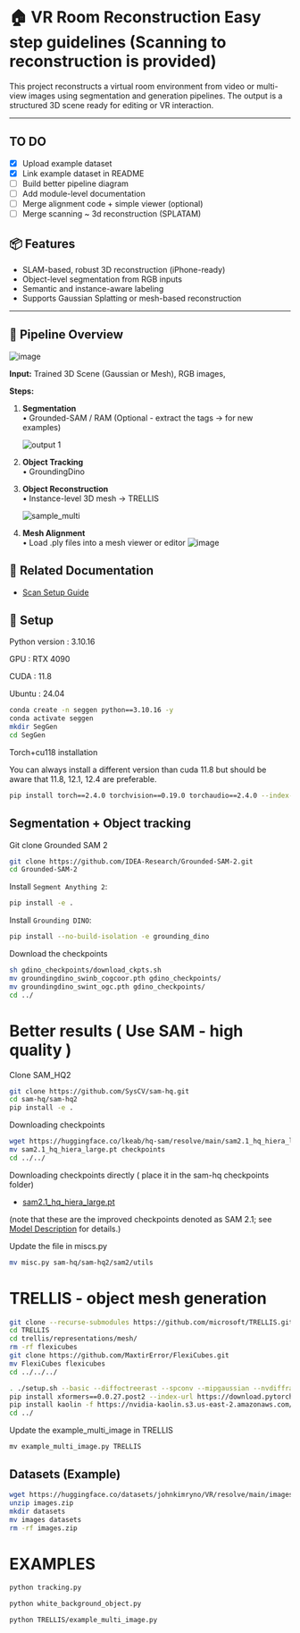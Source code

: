 # 🏠 VR Room Reconstruction Easy step guidelines (Scanning to reconstruction is provided)


This project reconstructs a virtual room environment from video or multi-view images using segmentation and generation pipelines. The output is a structured 3D scene ready for editing or VR interaction.

---
## TO DO

- [x] Upload example dataset
- [x] Link example dataset in README
- [ ] Build better pipeline diagram
- [ ] Add module-level documentation
- [ ] Merge alignment code + simple viewer (optional)
- [ ] Merge scanning ~ 3d reconstruction (SPLATAM)

## 📦 Features
- SLAM-based, robust 3D reconstruction (iPhone-ready)
- Object-level segmentation from RGB inputs
- Semantic and instance-aware labeling
- Supports Gaussian Splatting or mesh-based reconstruction

---




## 🚀 Pipeline Overview
![image](https://github.com/user-attachments/assets/64efd992-58d3-4b67-9123-c7b902b03a9e)


**Input:** Trained 3D Scene (Gaussian or Mesh), RGB images,

**Steps:** 
1. **Segmentation**  
   • Grounded-SAM / RAM (Optional - extract the tags -> for new examples)

   ![output 1](https://github.com/user-attachments/assets/977aa565-3102-4d6e-82dc-0b9c12bb4f28)

3. **Object Tracking**  
   • GroundingDino
   
5. **Object Reconstruction**  
   • Instance-level 3D mesh -> TRELLIS
   
   ![sample_multi](https://github.com/user-attachments/assets/d3fac01f-5f42-4bb5-9253-a23f18b45705)
   

7. **Mesh Alignment**  
   • Load .ply files into a mesh viewer or editor
   ![image](https://github.com/user-attachments/assets/a28861cd-b7e4-442e-96a6-f5ad0af0cd15)



## 📄 Related Documentation

- [Scan Setup Guide](./scan.md)




## 🔧 Setup

Python version : 3.10.16

GPU : RTX 4090

CUDA : 11.8

Ubuntu : 24.04

```bash
conda create -n seggen python==3.10.16 -y
conda activate seggen
mkdir SegGen
cd SegGen
```

Torch+cu118 installation

You can always install a different version than cuda 11.8 but should be aware that 11.8, 12.1, 12.4 are preferable.

```bash
pip install torch==2.4.0 torchvision==0.19.0 torchaudio==2.4.0 --index-url https://download.pytorch.org/whl/cu118
```




## Segmentation + Object tracking 

Git clone Grounded SAM 2

```bash
git clone https://github.com/IDEA-Research/Grounded-SAM-2.git
cd Grounded-SAM-2
```

Install `Segment Anything 2`:

```bash
pip install -e .
```

Install `Grounding DINO`:

```bash
pip install --no-build-isolation -e grounding_dino
```
Download the checkpoints
```bash
sh gdino_checkpoints/download_ckpts.sh
mv groundingdino_swinb_cogcoor.pth gdino_checkpoints/
mv groundingdino_swint_ogc.pth gdino_checkpoints/
cd ../
```



# Better results ( Use SAM - high quality )

Clone SAM_HQ2

```bash
git clone https://github.com/SysCV/sam-hq.git
cd sam-hq/sam-hq2
pip install -e .
```



Downloading checkpoints
```bash
wget https://huggingface.co/lkeab/hq-sam/resolve/main/sam2.1_hq_hiera_large.pt
mv sam2.1_hq_hiera_large.pt checkpoints
cd ../../
```

Downloading checkpoints directly ( place it in the sam-hq checkpoints folder)

<!-- - [sam2.1_hiera_large.pt](https://dl.fbaipublicfiles.com/segment_anything_2/092824/sam2.1_hiera_large.pt) -->
- [sam2.1_hq_hiera_large.pt](https://huggingface.co/lkeab/hq-sam/resolve/main/sam2.1_hq_hiera_large.pt?download=true)

(note that these are the improved checkpoints denoted as SAM 2.1; see [Model Description](#model-description) for details.)


Update the file in miscs.py
```bash
mv misc.py sam-hq/sam-hq2/sam2/utils
```




# TRELLIS - object mesh generation
```bash
git clone --recurse-submodules https://github.com/microsoft/TRELLIS.git
cd TRELLIS
cd trellis/representations/mesh/
rm -rf flexicubes
git clone https://github.com/MaxtirError/FlexiCubes.git
mv FlexiCubes flexicubes
cd ../../../
```

```sh
. ./setup.sh --basic --diffoctreerast --spconv --mipgaussian --nvdiffrast
pip install xformers==0.0.27.post2 --index-url https://download.pytorch.org/whl/cu118
pip install kaolin -f https://nvidia-kaolin.s3.us-east-2.amazonaws.com/torch-2.4.0_cu118.html  #These are just lines since the shell script has issues
cd ../
```


Update the example_multi_image in TRELLIS
```
mv example_multi_image.py TRELLIS
```


## Datasets (Example)
```bash
wget https://huggingface.co/datasets/johnkimryno/VR/resolve/main/images.zip
unzip images.zip
mkdir datasets
mv images datasets
rm -rf images.zip
```



# EXAMPLES

```bash
python tracking.py
```

```bash
python white_background_object.py
```

```bash
python TRELLIS/example_multi_image.py
```

